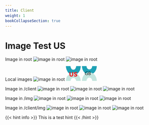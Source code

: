 ```yaml
---
title: Client
weight: 1
bookCollapseSection: true 
---
```

# Image Test US

Image in root
![image in root](root.png)
![image in root](/root.png)

Local images
![image in root](local.png)
![image in root](local.en-us.png)
![image in root](local.en-gb.png)


Image in /client
![image in root](/client/root.png)
![image in root](/client/root.en-us.png)
![image in root](/client/root.en-gb.png)


Image in /img
![image in root](/img/img.png)
![image in root](/img/img.en-us.png)
![image in root](/img/img.en-gb.png)

Image in /client/img
![image in root](/client/img/img.png)
![image in root](/client/img/img.en-us.png)
![image in root](/client/img/img.en-gb.png)





{{< hint info >}}
This is a test hint
{{< /hint >}}

